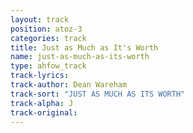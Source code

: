 ```yaml
---
layout: track
position: atoz-3
categories: track
title: Just as Much as It's Worth
name: just-as-much-as-its-worth
type: ahfow_track
track-lyrics: 
track-author: Dean Wareham
track-sort: "JUST AS MUCH AS ITS WORTH"
track-alpha: J
track-original: 
---
```


